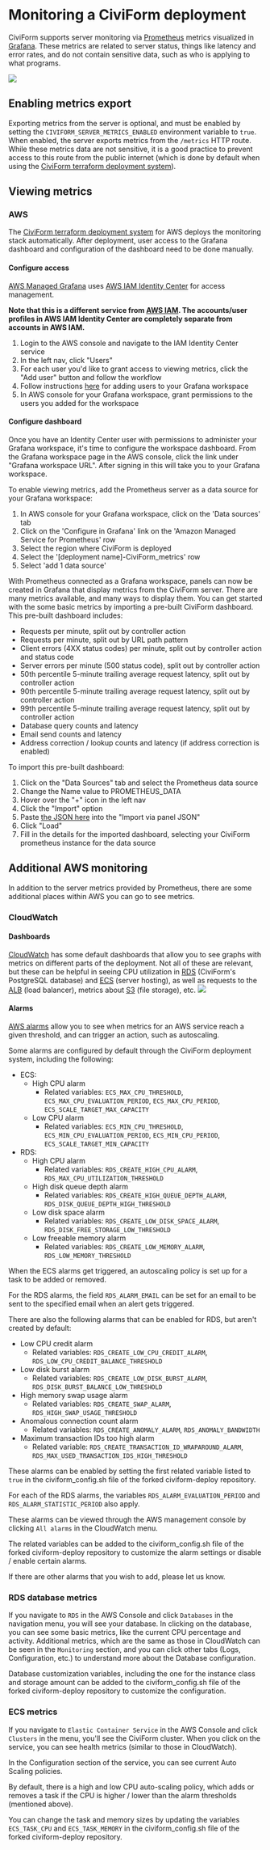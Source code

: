 # Monitoring a CiviForm deployment

CiviForm supports server monitoring via [Prometheus](https://prometheus.io/) metrics visualized in [Grafana](https://grafana.com/). These metrics are related to server status, things like latency and error rates, and do not contain sensitive data, such as who is applying to what programs.

![](<../../.gitbook/assets/monitoring-architecture.png>)

## Enabling metrics export

Exporting metrics from the server is optional, and must be enabled by setting the `CIVIFORM_SERVER_METRICS_ENABLED` environment variable to `true`. When enabled, the server exports metrics from the `/metrics` HTTP route. While these metrics data are not sensitive, it is a good practice to prevent access to this route from the public internet (which is done by default when using the [CiviForm terraform deployment system](https://github.com/civiform/cloud-deploy-infra/)).

## Viewing metrics

### AWS

The [CiviForm terraform deployment system](https://github.com/civiform/cloud-deploy-infra/) for AWS deploys the monitoring stack automatically. After deployment, user access to the Grafana dashboard and configuration of the dashboard need to be done manually.

#### Configure access

[AWS Managed Grafana](https://aws.amazon.com/grafana/) uses [AWS IAM Identity Center](https://aws.amazon.com/iam/identity-center/) for access management.

**Note that this is a different service from [AWS IAM](https://aws.amazon.com/iam/). The accounts/user profiles in AWS IAM Identity Center are completely separate from accounts in AWS IAM.**

1. Login to the AWS console and navigate to the IAM Identity Center service
1. In the left nav, click "Users"
1. For each user you'd like to grant access to viewing metrics, click the "Add user" button and follow the workflow
1. Follow instructions [here](https://docs.aws.amazon.com/grafana/latest/userguide/AMG-manage-users-and-groups-AMG.html) for adding users to your Grafana workspace
1. In AWS console for your Grafana workspace, grant permissions to the users you added for the workspace

#### Configure dashboard

Once you have an Identity Center user with permissions to administer your Grafana workspace, it's time to configure the workspace dashboard. From the Grafana workspace page in the AWS console, click the link under "Grafana workspace URL". After signing in this will take you to your Grafana workspace. 

To enable viewing metrics, add the Prometheus server as a data source for your Grafana workspace: 

1. In AWS console for your Grafana workspace, click on the 'Data sources' tab
1. Click on the 'Configure in Grafana' link on the 'Amazon Managed Service for Prometheus' row
1. Select the region where CiviForm is deployed
1. Select the '[deployment name]-CiviForm_metrics' row 
1. Select 'add 1 data source'

With Prometheus connected as a Grafana workspace, panels can now be created in Grafana that display metrics from the CiviForm server. There are many metrics available, and many ways to display them. You can get started with the some basic metrics by importing a pre-built CiviForm dashboard. This pre-built dashboard includes:

- Requests per minute, split out by controller action
- Requests per minute, split out by URL path pattern
- Client errors (4XX status codes) per minute, split out by controller action and status code
- Server errors per minute (500 status code), split out by controller action
- 50th percentile 5-minute trailing average request latency, split out by controller action 
- 90th percentile 5-minute trailing average request latency, split out by controller action 
- 99th percentile 5-minute trailing average request latency, split out by controller action 
- Database query counts and latency
- Email send counts and latency
- Address correction / lookup counts and latency (if address correction is enabled)

To import this pre-built dashboard: 

1. Click on the "Data Sources" tab and select the Prometheus data source
2. Change the Name value to PROMETHEUS_DATA
3. Hover over the "+" icon in the left nav
4. Click the "Import" option 
5. Paste [the JSON here](https://gist.githubusercontent.com/dkatzz/a7048a6db9a2cbb14ef96f744f5fd964/raw/f65295421e47782cc55eecdbf70653d676121070/grafana_json) into the "Import via panel JSON" 
7. Click "Load"
8. Fill in the details for the imported dashboard, selecting your CiviForm prometheus instance for the data source

## Additional AWS monitoring

In addition to the server metrics provided by Prometheus, there are some additional places within AWS you can go to see metrics.

### CloudWatch

#### Dashboards

[CloudWatch](https://aws.amazon.com/cloudwatch/) has some default dashboards that allow you to see graphs with metrics on different parts of the deployment. Not all of these are relevant, but these can be helpful in seeing CPU utilization in [RDS](https://aws.amazon.com/rds/) (CiviForm's PostgreSQL database) and [ECS](https://aws.amazon.com/ecs/) (server hosting), as well as requests to the [ALB](https://aws.amazon.com/elasticloadbalancing/application-load-balancer/) (load balancer), metrics about [S3](https://aws.amazon.com/s3/) (file storage), etc.
![](<../../.gitbook/assets/aws-cloudwatch-dashboards.png>)

#### Alarms

[AWS alarms](https://docs.aws.amazon.com/AmazonCloudWatch/latest/monitoring/AlarmThatSendsEmail.html) allow you to see when metrics for an AWS service reach a given threshold, and can trigger an action, such as autoscaling. 

Some alarms are configured by default through the CiviForm deployment system, including the following: 
- ECS:
  - High CPU alarm
    - Related variables: `ECS_MAX_CPU_THRESHOLD`, `ECS_MAX_CPU_EVALUATION_PERIOD`, `ECS_MAX_CPU_PERIOD`, `ECS_SCALE_TARGET_MAX_CAPACITY`
  - Low CPU alarm
    - Related variables: `ECS_MIN_CPU_THRESHOLD`, `ECS_MIN_CPU_EVALUATION_PERIOD`, `ECS_MIN_CPU_PERIOD`, `ECS_SCALE_TARGET_MIN_CAPACITY`
- RDS:
  - High CPU alarm
    - Related variables: `RDS_CREATE_HIGH_CPU_ALARM`, `RDS_MAX_CPU_UTILIZATION_THRESHOLD`
  - High disk queue depth alarm
    - Related variables: `RDS_CREATE_HIGH_QUEUE_DEPTH_ALARM`, `RDS_DISK_QUEUE_DEPTH_HIGH_THRESHOLD`
  - Low disk space alarm 
    - Related variables: `RDS_CREATE_LOW_DISK_SPACE_ALARM`, `RDS_DISK_FREE_STORAGE_LOW_THRESHOLD`
  - Low freeable memory alarm 
    - Related variables: `RDS_CREATE_LOW_MEMORY_ALARM`, `RDS_LOW_MEMORY_THRESHOLD`

When the ECS alarms get triggered, an autoscaling policy is set up for a task to be added or removed.

For the RDS alarms, the field `RDS_ALARM_EMAIL` can be set for an email to be sent to the specified email when an alert gets triggered.

There are also the following alarms that can be enabled for RDS, but aren't created by default:
- Low CPU credit alarm
  - Related variables: `RDS_CREATE_LOW_CPU_CREDIT_ALARM`, `RDS_LOW_CPU_CREDIT_BALANCE_THRESHOLD`
- Low disk burst alarm
  - Related variables: `RDS_CREATE_LOW_DISK_BURST_ALARM`, `RDS_DISK_BURST_BALANCE_LOW_THRESHOLD`
- High memory swap usage alarm
  - Related variables: `RDS_CREATE_SWAP_ALARM`, `RDS_HIGH_SWAP_USAGE_THRESHOLD`
- Anomalous connection count alarm
  - Related variables: `RDS_CREATE_ANOMALY_ALARM`, `RDS_ANOMALY_BANDWIDTH`
- Maximum transaction IDs too high alarm
    - Related variable: `RDS_CREATE_TRANSACTION_ID_WRAPAROUND_ALARM`, `RDS_MAX_USED_TRANSACTION_IDS_HIGH_THRESHOLD`

These alarms can be enabled by setting the first related variable listed to `true` in the civiform_config.sh file of the forked civiform-deploy repository.

For each of the RDS alarms, the variables `RDS_ALARM_EVALUATION_PERIOD` and `RDS_ALARM_STATISTIC_PERIOD` also apply.

These alarms can be viewed through the AWS management console by clicking `All alarms` in the CloudWatch menu.

The related variables can be added to the civiform_config.sh file of the forked civiform-deploy repository to customize the alarm settings or disable / enable certain alarms.

If there are other alarms that you wish to add, please let us know.

### RDS database metrics

If you navigate to `RDS` in the AWS Console and click `Databases` in the navigation menu, you will see your database. In clicking on the database, you can see some basic metrics, like the current CPU percentage and activity. Additional metrics, which are the same as those in CloudWatch can be seen in the `Monitoring` section, and you can click other tabs (Logs, Configuration, etc.) to understand more about the Database configuration. 

Database customization variables, including the one for the instance class and storage amount can be added to the civiform_config.sh file of the forked civiform-deploy repository to customize the configuration. 

### ECS metrics

If you navigate to `Elastic Container Service` in the AWS Console and click `Clusters` in the menu, you'll see the CiviForm cluster. When you click on the service, you can see health metrics (similar to those in CloudWatch).

In the Configuration section of the service, you can see current Auto Scaling policies. 

By default, there is a high and low CPU auto-scaling policy, which adds or removes a task if the CPU is higher / lower than the alarm thresholds (mentioned above).

You can change the task and memory sizes by updating the variables `ECS_TASK_CPU` and `ECS_TASK_MEMORY` in the civiform_config.sh file of the forked civiform-deploy repository.
